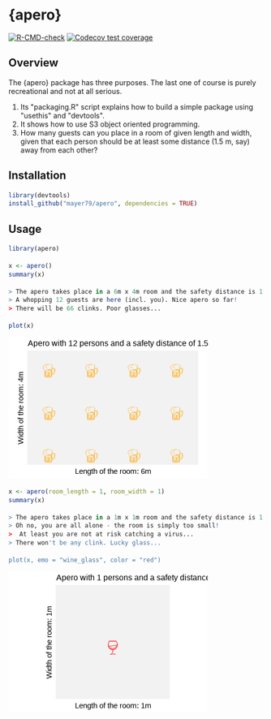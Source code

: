 # {apero}

<!-- badges: start -->

[![R-CMD-check](https://github.com/mayer79/apero/actions/workflows/R-CMD-check.yaml/badge.svg)](https://github.com/mayer79/apero/actions)
[![Codecov test coverage](https://codecov.io/gh/mayer79/apero/branch/main/graph/badge.svg)](https://app.codecov.io/gh/mayer79/apero?branch=main)

<!-- badges: end -->

## Overview

The {apero} package has three purposes. The last one of course is purely recreational and not at all serious.

1. Its "packaging.R" script explains how to build a simple package using "usethis" and "devtools".
2. It shows how to use S3 object oriented programming.
3. How many guests can you place in a room of given length and width, given that each person should be at least some distance (1.5 m, say) away from each other?

## Installation

```r
library(devtools)
install_github("mayer79/apero", dependencies = TRUE)
```

## Usage

``` r
library(apero)

x <- apero()
summary(x)

> The apero takes place in a 6m x 4m room and the safety distance is 1.5m.
> A whopping 12 guests are here (incl. you). Nice apero so far!
> There will be 66 clinks. Poor glasses...

plot(x)
```

![](man/figures/README-beer.png)

``` r
x <- apero(room_length = 1, room_width = 1)
summary(x)

> The apero takes place in a 1m x 1m room and the safety distance is 1.5m.
> Oh no, you are all alone - the room is simply too small!
>  At least you are not at risk catching a virus...
> There won't be any clink. Lucky glass...

plot(x, emo = "wine_glass", color = "red")
```

![](man/figures/README-wine.png)

